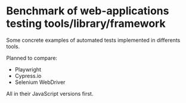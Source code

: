 # Benchmark of web-applications testing tools/library/framework

Some concrete examples of automated tests implemented in differents tools.

Planned to compare:
- Playwright
- Cypress.io
- Selenium WebDriver

All in their JavaScript versions first.

